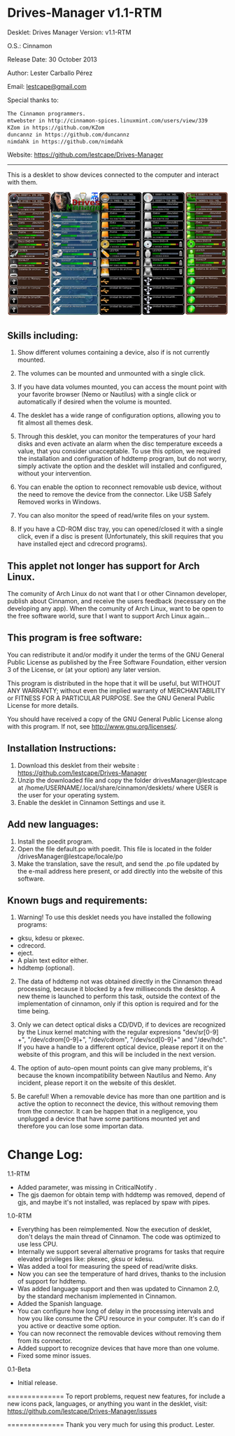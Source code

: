 Drives-Manager v1.1-RTM
==============

Desklet: Drives Manager Version: v1.1-RTM

O.S.: Cinnamon 

Release Date: 30 October 2013

Author: Lester Carballo Pérez

Email: lestcape@gmail.com

Special thanks to:

    The Cinnamon programmers.
    mtwebster in http://cinnamon-spices.linuxmint.com/users/view/339
    KZom in https://github.com/KZom
    duncannz in https://github.com/duncannz
    nimdahk in https://github.com/nimdahk


Website: https://github.com/lestcape/Drives-Manager

--------------

This is a desklet to show devices connected to the computer and interact with them.

![Alt text](/drivesManager@lestcape/Capture.png)


Skills including:
--------------

1.	Show different volumes containing a device, also if is not currently mounted.

2.	The volumes can be mounted and unmounted with a single click.

3.	If you have data volumes mounted, you can access the mount point with your favorite browser (Nemo or Nautilus) with a single click or automatically if desired when the volume is mounted.

4.	The desklet has a wide range of configuration options, allowing you to fit almost all themes desk.

5.	Through this desklet, you can monitor the temperatures of your hard disks and even activate an alarm when the disc temperature exceeds a value, that you consider unacceptable. To use this option, we required the installation and configuration of hddtemp program, but do not worry, simply activate the option and the desklet will installed and configured, without your intervention.

6.	You can enable the option to reconnect removable usb device, without the need to remove the device from the connector. Like USB Safely Removed works in Windows.

7.	You can also monitor the speed of read/write files on your system.

8.	If you have a CD-ROM disc tray, you can opened/closed it with a single click, even if a disc is present (Unfortunately, this skill requires that you have installed eject and cdrecord programs).

This applet not longer has support for Arch Linux.
--------------
The comunity of Arch Linux do not want that I or other Cinnamon developer, publish about Cinnamon, and receive the users feedback (necessary on the developing any app). When the comunity of Arch Linux, want to be open to the free software world, sure that I want to support Arch Linux again...


This program is free software:
--------------
You can redistribute it and/or modify it under the terms of the GNU General Public License as published by the Free Software Foundation, either version 3 of the License, or (at your option) any later version.

This program is distributed in the hope that it will be useful, but WITHOUT ANY WARRANTY; without even the implied warranty of MERCHANTABILITY or FITNESS FOR A PARTICULAR PURPOSE. See the GNU General Public License for more details.

You should have received a copy of the GNU General Public License along with this program. If not, see http://www.gnu.org/licenses/.


Installation Instructions:
--------------
1. Download this desklet from their website : https://github.com/lestcape/Drives-Manager
2. Unzip the downloaded file and copy the folder drivesManager@lestcape at /home/USERNAME/.local/share/cinnamon/desklets/ where USER is the user for your operating system.
3. Enable the desklet in Cinnamon Settings and use it.


Add new languages:
--------------
1. Install the poedit program.
2. Open the file default.po with poedit. This file is located in the folder /drivesManager@lestcape/locale/po
3. Make the translation, save the result, and send the .po file updated by the e-mail address here present, or add directly into the website of this software.

Known bugs and requirements:
--------------
1. Warning! To use this desklet needs you have installed the following programs:
 - gksu, kdesu or pkexec.
 - cdrecord.
 - eject.
 - A plain text editor either.
 - hddtemp (optional).

2. The data of hddtemp not was obtained directly in the Cinnamon thread processing, because it blocked by a few milliseconds the desktop. A new theme is launched to perform this task, outside the context of the implementation of cinnamon, only if this option is required and for the time being.

3. Only we can detect optical disks a CD/DVD, if to devices are recognized by the Linux kernel matching with the regular expresions "dev/sr[0-9] +",  "/dev/cdrom[0-9]+", "/dev/cdrom", "/dev/scd[0-9]+" and "/dev/hdc". If you have a handle to a different optical device, please report it on the website of this program, and this will be included in the next version.

4. The option of auto-open mount points can give many problems, it's because the known incompatibility between Nautilus and Nemo. Any incident, please report it on the website of this desklet.

5. Be careful! When a removable device has more than one partition and is active the option to reconnect the device, this without removing them from the connector. It can be happen that in a negligence, you unplugged a device that have some partitions mounted yet and therefore you can lose some importan data.

Change Log:
==============
1.1-RTM
  - Added parameter, was missing in CriticalNotify .
  - The gjs daemon for obtain temp with hddtemp was removed, depend of gjs, and maybe it's not installed, was replaced by spaw with pipes.

1.0-RTM
  - Everything has been reimplemented. Now the execution of desklet, don't delays the main thread of Cinnamon. The code was optimized to use less CPU.
  - Internally we support several alternative programs for tasks that require elevated privileges like: pkexec, gksu or kdesu.
  - Was added a tool for measuring the speed of read/write disks.
  - Now you can see the temperature of hard drives, thanks to the inclusion of support for hddtemp.
  - Was added language support and then was updated to Cinnamon 2.0, by the standard mechanism implemented in Cinnamon.
  - Added the Spanish language.
  - You can configure how long of delay in the processing intervals and how you like consume the CPU resource in your computer. It's can do if you active or deactive some option.
  - You can now reconnect the removable devices without removing them from its connector.
  - Added support to recognize devices that have more than one volume.
  - Fixed some minor issues.

0.1-Beta
   - Initial release.

==============
To report problems, request new features, for include a new icons pack​​, languages, or anything you want in the desklet, visit:
https://github.com/lestcape/Drives-Manager/issues

==============
Thank you very much for using this product.
Lester.

